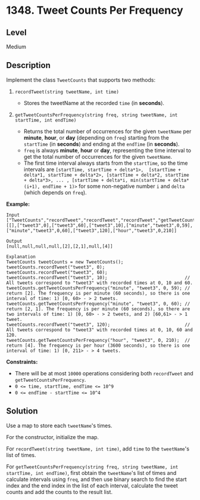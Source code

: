 # 1348. Tweet Counts Per Frequency
## Level
Medium

## Description
Implement the class `TweetCounts` that supports two methods:

1. `recordTweet(string tweetName, int time)`

   * Stores the tweetName at the recorded `time` (in **seconds**).

2. `getTweetCountsPerFrequency(string freq, string tweetName, int startTime, int endTime)`

   * Returns the total number of occurrences for the given `tweetName` per **minute**, **hour**, or **day** (depending on `freq`) starting from the `startTime` (in **seconds**) and ending at the `endTime` (in **seconds**).
   * `freq` is always **minute**, **hour** or **day**, representing the time interval to get the total number of occurrences for the given `tweetName`.
   * The first time interval always starts from the `startTime`, so the time intervals are `[startTime, startTime + delta*1>,  [startTime + delta*1, startTime + delta*2>, [startTime + delta*2, startTime + delta*3>, ... , [startTime + delta*i, min(startTime + delta*(i+1), endTime + 1)>` for some non-negative number `i` and `delta` (which depends on `freq`).

**Example:**
```
Input
["TweetCounts","recordTweet","recordTweet","recordTweet","getTweetCountsPerFrequency","getTweetCountsPerFrequency","recordTweet","getTweetCountsPerFrequency"]
[[],["tweet3",0],["tweet3",60],["tweet3",10],["minute","tweet3",0,59],["minute","tweet3",0,60],["tweet3",120],["hour","tweet3",0,210]]

Output
[null,null,null,null,[2],[2,1],null,[4]]

Explanation
TweetCounts tweetCounts = new TweetCounts();
tweetCounts.recordTweet("tweet3", 0);
tweetCounts.recordTweet("tweet3", 60);
tweetCounts.recordTweet("tweet3", 10);                             // All tweets correspond to "tweet3" with recorded times at 0, 10 and 60.
tweetCounts.getTweetCountsPerFrequency("minute", "tweet3", 0, 59); // return [2]. The frequency is per minute (60 seconds), so there is one interval of time: 1) [0, 60> - > 2 tweets.
tweetCounts.getTweetCountsPerFrequency("minute", "tweet3", 0, 60); // return [2, 1]. The frequency is per minute (60 seconds), so there are two intervals of time: 1) [0, 60> - > 2 tweets, and 2) [60,61> - > 1 tweet.
tweetCounts.recordTweet("tweet3", 120);                            // All tweets correspond to "tweet3" with recorded times at 0, 10, 60 and 120.
tweetCounts.getTweetCountsPerFrequency("hour", "tweet3", 0, 210);  // return [4]. The frequency is per hour (3600 seconds), so there is one interval of time: 1) [0, 211> - > 4 tweets.
```

**Constraints:**

* There will be at most `10000` operations considering both `recordTweet` and `getTweetCountsPerFrequency`.
* `0 <= time, startTime, endTime <= 10^9`
* `0 <= endTime - startTime <= 10^4`

## Solution
Use a map to store each `tweetName`'s times.

For the constructor, initialize the map.

For `recordTweet(string tweetName, int time)`, add `time` to the `tweetName`'s list of times.

For `getTweetCountsPerFrequency(string freq, string tweetName, int startTime, int endTime)`, first obtain the `tweetName`'s list of times and calculate intervals using `freq`, and then use binary search to find the start index and the end index in the list of each interval, calculate the tweet counts and add the counts to the result list.

